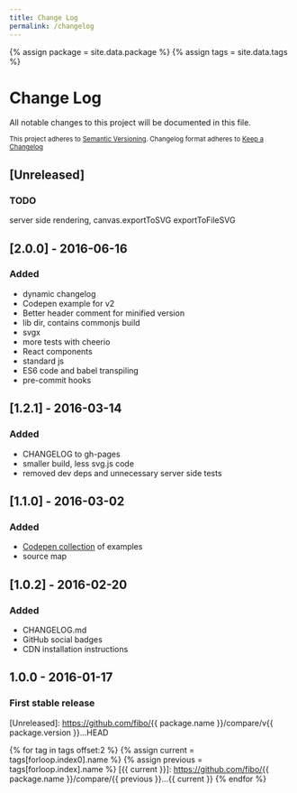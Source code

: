 ```yaml
---
title: Change Log
permalink: /changelog
---
```


{% assign package = site.data.package %}
{% assign tags = site.data.tags %}

# Change Log

All notable changes to this project will be documented in this file.

<sub>This project adheres to [Semantic Versioning](http://semver.org/).
Changelog format adheres to [Keep a Changelog](http://keepachangelog.com/)</sub>

## [Unreleased]

### TODO

server side rendering, canvas.exportToSVG exportToFileSVG

## [2.0.0] - 2016-06-16

### Added

- dynamic changelog
- Codepen example for v2
- Better header comment for minified version
- lib dir, contains commonjs build
- svgx
- more tests with cheerio
- React components
- standard js
- ES6 code and babel transpiling
- pre-commit hooks

## [1.2.1] - 2016-03-14

### Added

- CHANGELOG to gh-pages
- smaller build, less svg.js code
- removed dev deps and unnecessary server side tests

## [1.1.0] - 2016-03-02

### Added

- [Codepen collection](http://codepen.io/collection/DojWVW/) of examples
- source map

## [1.0.2] - 2016-02-20

### Added

- CHANGELOG.md
- GitHub social badges
- CDN installation instructions

## **1.0.0** - 2016-01-17

### First stable release

[Unreleased]: https://github.com/fibo/{{ package.name }}/compare/v{{ package.version }}...HEAD

{% for tag in tags offset:2 %}
  {% assign current = tags[forloop.index0].name %}
  {% assign previous = tags[forloop.index].name %}
  [{{ current }}]: https://github.com/fibo/{{ package.name }}/compare/{{ previous }}...{{ current }}
{% endfor %}
